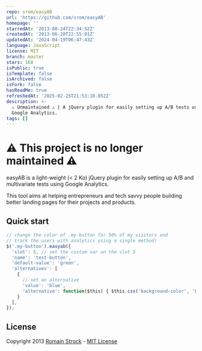 ```yaml
---
repo: srom/easyAB
url: 'https://github.com/srom/easyAB'
homepage: ''
starredAt: '2013-08-24T22:34:52Z'
createdAt: '2013-06-20T22:55:01Z'
updatedAt: '2024-04-19T06:47:43Z'
language: JavaScript
license: MIT
branch: master
stars: 168
isPublic: true
isTemplate: false
isArchived: false
isFork: false
hasReadMe: true
refreshedAt: '2025-02-25T21:53:10.852Z'
description: >-
  ⚠️ Unmaintained ⚠️ | A jQuery plugin for easily setting up A/B tests using
  Google Analytics.
tags: []
---
```


# ⚠️ This project is no longer maintained ⚠️

easyAB is a light-weight (< 2 Ko) jQuery plugin for easily setting up A/B and multivariate tests using Google Analytics.

This tool aims at helping entrepreneurs and tech savvy people building better landing pages for their projects and products.

## Quick start

```javascript
// change the color of .my-button for 50% of my visitors and
// track the users with analytics using a single method!
$('.my-button').easyab({
  'slot': 5, // set the custom var on the slot 5
  'name': 'test-button',
  'default-value': 'green',
  'alternatives': [
    {
      // set an alternative
      'value': 'blue',
      'alternative': function($this) { $this.css('background-color', 'blue'); }
    }
  ],
});
```

## License

Copyright 2013 [Romain Strock](https://twitter.com/romainstrock) - [MIT License](https://github.com/srom/easyAB/blob/master/LICENSE)
